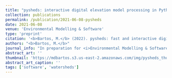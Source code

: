 ```yaml
---
title: "pysheds: interactive digital elevation model processing in Python"
collection: publications
permalink: /publication/2021-06-08-pysheds
date: 2021-06-08
venue: 'Environmental Modelling & Software'
type: 'preprint'
citation: '<b>Bartos, M.</b> (2022). pysheds: fast and interactive digital elevation model processing in Python (in preparation for <i>Environmental Modelling & Software</i>).'
authors: "<b>Bartos, M.</b>"
journal_info: "In preparation for <i>Environmental Modelling & Software</i> (2022)"
abstract_art: ''
thumbnail: 'https://mdbartos.s3.us-east-2.amazonaws.com/img/pysheds_thumb.png'
abstract_art_caption: ''
tags: ['software', 'watersheds']
---
```


